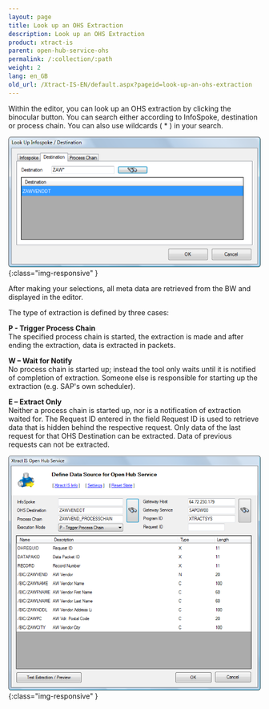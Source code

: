 ```yaml
---
layout: page
title: Look up an OHS Extraction
description: Look up an OHS Extraction
product: xtract-is
parent: open-hub-service-ohs
permalink: /:collection/:path
weight: 2
lang: en_GB
old_url: /Xtract-IS-EN/default.aspx?pageid=look-up-an-ohs-extraction
---
```


Within the editor, you can look up an OHS extraction by clicking the binocular button. You can search either according to InfoSpoke, destination or process chain. You can also use wildcards ( * ) in your search.

![OHS-Search-001](/img/content/OHS-Search-001.png){:class="img-responsive" }

After making your selections, all meta data are retrieved from the BW and displayed in the editor.

The type of extraction is defined by three cases:

**P - Trigger Process Chain**<br>
The specified process chain is started, the extraction is made and after ending the extraction, data is extracted in packets.

**W – Wait for Notify**<br>
No process chain is started up; instead the tool only waits until it is notified of completion of extraction. Someone else is responsible for starting up the extraction (e.g. SAP's own scheduler).

**E – Extract Only**<br>
Neither a process chain is started up, nor is a notification of extraction waited for. The Request ID entered in the field Request ID is used to retrieve data that is hidden behind the respective request. Only data of the last request for that OHS Destination can be extracted. Data of previous requests can not be extracted.

![OHS-Search-002](/img/content/OHS-Search-002.png){:class="img-responsive" }
